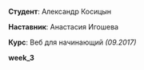 ﻿**Студент**: Александр Косицын

**Наставник**: Анастасия Игошева

**Курс**: Веб для начинающий *(09.2017)*


**week_3**